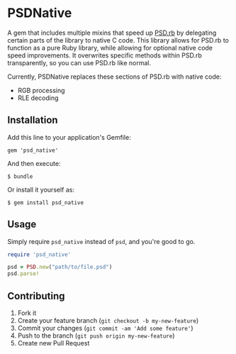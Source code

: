 # PSDNative

A gem that includes multiple mixins that speed up [PSD.rb](https://github.com/layervault/psd.rb) by delegating certain parts of the library to native C code. This library allows for PSD.rb to function as a pure Ruby library, while allowing for optional native code speed improvements. It overwrites specific methods within PSD.rb transparently, so you can use PSD.rb like normal.

Currently, PSDNative replaces these sections of PSD.rb with native code:

* RGB processing
* RLE decoding

## Installation

Add this line to your application's Gemfile:

    gem 'psd_native'

And then execute:

    $ bundle

Or install it yourself as:

    $ gem install psd_native

## Usage

Simply require `psd_native` instead of `psd`, and you're good to go.

``` ruby
require 'psd_native'

psd = PSD.new("path/to/file.psd")
psd.parse!
```

## Contributing

1. Fork it
2. Create your feature branch (`git checkout -b my-new-feature`)
3. Commit your changes (`git commit -am 'Add some feature'`)
4. Push to the branch (`git push origin my-new-feature`)
5. Create new Pull Request
